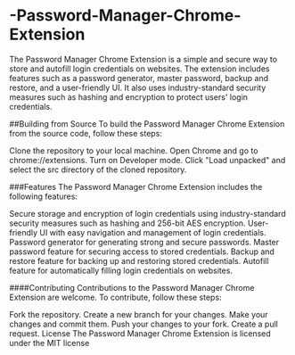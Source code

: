 # -Password-Manager-Chrome-Extension
The Password Manager Chrome Extension is a simple and secure way to store and autofill login credentials on websites. The extension includes features such as a password generator, master password, backup and restore, and a user-friendly UI. It also uses industry-standard security measures such as hashing and encryption to protect users' login credentials.

##Building from Source
To build the Password Manager Chrome Extension from the source code, follow these steps:

Clone the repository to your local machine.
Open Chrome and go to chrome://extensions.
Turn on Developer mode.
Click "Load unpacked" and select the src directory of the cloned repository.

###Features
The Password Manager Chrome Extension includes the following features:

Secure storage and encryption of login credentials using industry-standard security measures such as hashing and 256-bit AES encryption.
User-friendly UI with easy navigation and management of login credentials.
Password generator for generating strong and secure passwords.
Master password feature for securing access to stored credentials.
Backup and restore feature for backing up and restoring stored credentials.
Autofill feature for automatically filling login credentials on websites.

####Contributing
Contributions to the Password Manager Chrome Extension are welcome. To contribute, follow these steps:

Fork the repository.
Create a new branch for your changes.
Make your changes and commit them.
Push your changes to your fork.
Create a pull request.
License
The Password Manager Chrome Extension is licensed under the MIT license

